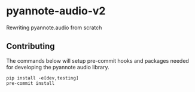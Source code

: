 # pyannote-audio-v2
Rewriting pyannote.audio from scratch

## Contributing
The commands below will setup pre-commit hooks and packages needed for developing the pyannote audio library.

```
pip install -e[dev,testing]
pre-commit install
```
